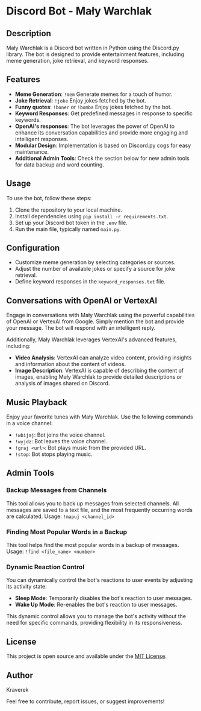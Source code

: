 # Discord Bot - Mały Warchlak

## Description

Mały Warchlak is a Discord bot written in Python using the Discord.py library. The bot is designed to provide entertainment features, including meme generation, joke retrieval, and keyword responses.

## Features

- **Meme Generation**: `!mem` Generate memes for a touch of humor.
- **Joke Retrieval**: `!joke` Enjoy jokes fetched by the bot.
- **Funny quotes**: `!boner` or `!bomba` Enjoy jokes fetched by the bot.
- **Keyword Responses**: Get predefined messages in response to specific keywords.
- **OpenAI's responses**: The bot leverages the power of OpenAI to enhance its conversation capabilities and provide more engaging and intelligent responses.
- **Modular Design**: Implementation is based on Discord.py cogs for easy maintenance.
- **Additional Admin Tools**: Check the section below for new admin tools for data backup and word counting.

## Usage

To use the bot, follow these steps:

1. Clone the repository to your local machine.
2. Install dependencies using `pip install -r requirements.txt`.
3. Set up your Discord bot token in the `.env` file.
4. Run the main file, typically named `main.py`.

## Configuration

- Customize meme generation by selecting categories or sources.
- Adjust the number of available jokes or specify a source for joke retrieval.
- Define keyword responses in the `keyword_responses.txt` file.

## Conversations with OpenAI or VertexAI

Engage in conversations with Mały Warchlak using the powerful capabilities of OpenAI or VertexAI from Google. Simply mention the bot and provide your message. The bot will respond with an intelligent reply.

Additionally, Mały Warchlak leverages VertexAI's advanced features, including:

- **Video Analysis**: VertexAI can analyze video content, providing insights and information about the content of videos.
- **Image Description**: VertexAI is capable of describing the content of images, enabling Mały Warchlak to provide detailed descriptions or analysis of images shared on Discord.

## Music Playback

Enjoy your favorite tunes with Mały Warchlak. Use the following commands in a voice channel:

- `!wbijaj`: Bot joins the voice channel.
- `!wyjdz`: Bot leaves the voice channel.
- `!graj <url>`: Bot plays music from the provided URL.
- `!stop`: Bot stops playing music.

## Admin Tools

### Backup Messages from Channels
This tool allows you to back up messages from selected channels. All messages are saved to a text file, and the most frequently occurring words are calculated.
Usage: `!mapuj <channel_id>`
### Finding Most Popular Words in a Backup
This tool helps find the most popular words in a backup of messages.
Usage: `!find <file_name> <number>`

### Dynamic Reaction Control
You can dynamically control the bot's reactions to user events by adjusting its activity state:

- **Sleep Mode**: Temporarily disables the bot's reaction to user messages.
- **Wake Up Mode**: Re-enables the bot's reaction to user messages.

This dynamic control allows you to manage the bot's activity without the need for specific commands, providing flexibility in its responsiveness.


## License

This project is open source and available under the [MIT License](LICENSE).

## Author

Kraverek

Feel free to contribute, report issues, or suggest improvements!
